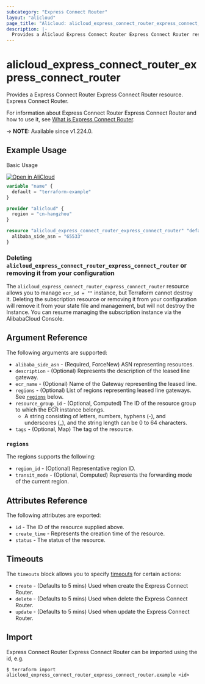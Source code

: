 ```yaml
---
subcategory: "Express Connect Router"
layout: "alicloud"
page_title: "Alicloud: alicloud_express_connect_router_express_connect_router"
description: |-
  Provides a Alicloud Express Connect Router Express Connect Router resource.
---
```


# alicloud_express_connect_router_express_connect_router

Provides a Express Connect Router Express Connect Router resource. Express Connect Router.

For information about Express Connect Router Express Connect Router and how to use it, see [What is Express Connect Router](https://next.api.alibabacloud.com/api/ExpressConnectRouter/2023-09-01/CreateExpressConnectRouter).

-> **NOTE:** Available since v1.224.0.

## Example Usage

Basic Usage

<div style="display: block;margin-bottom: 40px;"><div class="oics-button" style="float: right;position: absolute;margin-bottom: 10px;">
  <a href="https://api.aliyun.com/terraform?resource=alicloud_express_connect_router_express_connect_router&exampleId=dd0fd8dd-7c00-81b4-75c5-2a9465c60c311b2d9f15&activeTab=example&spm=docs.r.express_connect_router_express_connect_router.0.dd0fd8dd7c&intl_lang=EN_US" target="_blank">
    <img alt="Open in AliCloud" src="https://img.alicdn.com/imgextra/i1/O1CN01hjjqXv1uYUlY56FyX_!!6000000006049-55-tps-254-36.svg" style="max-height: 44px; max-width: 100%;">
  </a>
</div></div>

```terraform
variable "name" {
  default = "terraform-example"
}

provider "alicloud" {
  region = "cn-hangzhou"
}

resource "alicloud_express_connect_router_express_connect_router" "defaultM9YxGW" {
  alibaba_side_asn = "65533"
}
```

### Deleting `alicloud_express_connect_router_express_connect_router` or removing it from your configuration

The `alicloud_express_connect_router_express_connect_router` resource allows you to manage  `ecr_id = ""`  instance, but Terraform cannot destroy it.
Deleting the subscription resource or removing it from your configuration will remove it from your state file and management, but will not destroy the Instance.
You can resume managing the subscription instance via the AlibabaCloud Console.

## Argument Reference

The following arguments are supported:
* `alibaba_side_asn` - (Required, ForceNew) ASN representing resources.
* `description` - (Optional) Represents the description of the leased line gateway.
* `ecr_name` - (Optional) Name of the Gateway representing the leased line.
* `regions` - (Optional) List of regions representing leased line gateways. See [`regions`](#regions) below.
* `resource_group_id` - (Optional, Computed) The ID of the resource group to which the ECR instance belongs.
  - A string consisting of letters, numbers, hyphens (-), and underscores (_), and the string length can be 0 to 64 characters.
* `tags` - (Optional, Map) The tag of the resource.

### `regions`

The regions supports the following:
* `region_id` - (Optional) Representative region ID.
* `transit_mode` - (Optional, Computed) Represents the forwarding mode of the current region.

## Attributes Reference

The following attributes are exported:
* `id` - The ID of the resource supplied above.
* `create_time` - Represents the creation time of the resource.
* `status` - The status of the resource.

## Timeouts

The `timeouts` block allows you to specify [timeouts](https://www.terraform.io/docs/configuration-0-11/resources.html#timeouts) for certain actions:
* `create` - (Defaults to 5 mins) Used when create the Express Connect Router.
* `delete` - (Defaults to 5 mins) Used when delete the Express Connect Router.
* `update` - (Defaults to 5 mins) Used when update the Express Connect Router.

## Import

Express Connect Router Express Connect Router can be imported using the id, e.g.

```shell
$ terraform import alicloud_express_connect_router_express_connect_router.example <id>
```